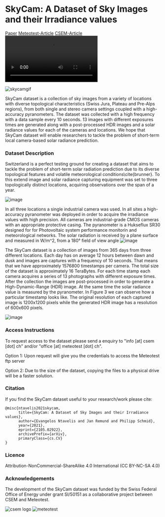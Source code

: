 # SkyCam: A Dataset of Sky Images and their Irradiance values

[Paper](https://arxiv.org/abs/2105.02922) [Meteotest-Article](https://meteotest.ch/en/company/stories/skycam-daten-csem-und-meteotest-stellen-ihre-daten-zur-verfuegung) [CSEM-Article](https://www.csem.ch/page.aspx?pid=161281) ![Video](https://user-images.githubusercontent.com/8151641/114007395-97258400-9861-11eb-9b28-9be0328c1d18.mp4)

![skycamgif](https://user-images.githubusercontent.com/8151641/114010516-7579cc00-9864-11eb-9bf6-5b155b9e7c47.gif)


SkyCam dataset is a collection of sky images from a variety of locations with diverse topological characteristics (Swiss Jura, Plateau and Pre-Alps regions), from both single and stereo camera settings coupled with a high-accuracy pyranometers. The dataset was collected with a high frequency with a data sample every 10 seconds. 13 images with different exposures times are generated along with a post-processed HDR images and a solar radiance values for each of the cameras and locations. We hope that SkyCam dataset will enable researchers to tackle the problem of short-term local camera-based solar radiance prediction. 

### Dataset Description 

Switzerland is a perfect testing ground for creating a dataset that aims to tackle the problem of short-term solar radiation prediction due to its diverse topological features and volatile meteorological conditions\cite{brunner}. To this extend image and solar radiance capturing equipment was set to three topologically distinct locations, acquiring observations over the span of a year.

![image](https://user-images.githubusercontent.com/8151641/116864666-8241d380-ac08-11eb-81a9-a4b059127a06.png)

In all three locations a single industrial camera was used. In all sites a high-accuracy pyranometer was deployed in order to acquire the irradiance values with high precision. All cameras are industrial-grade CMOS cameras with an appropriate protective casing. The pyranometer is a Hukseflux SR30 designed for for Photovoltaic system performance monitorin and meteorological networks. The solar radiation is received by a plane surface and measured in W/m^2, from a 180° field of view angle
![image](https://user-images.githubusercontent.com/8151641/114012908-3436eb80-9867-11eb-835e-af1166289e7e.png)

The SkyCam dataset is a collection of images from 365 days from three different locations. Each day has on average 12 hours between dawn and dusk and images are captures with a frequency of 10 seconds. That means that we have approximately 1576800 timestamps per camera. The total size of the dataset is approximately 16 TeraBytes. For each time stamp each camera acquires a series of 13 photographs with different exposure times. After the collection the images are post-processed in order to generate a High-Dynamic-Range (HDR) image. At the same time the solar radiance value is measured by the pyranometer. In Figure 3 we can observe how a particular timestamp looks like. The original resolution of each captured image is 1200x1200 pixels while the generated HDR image has a resolution of 600x600 pixels.

![image](https://user-images.githubusercontent.com/8151641/114012935-4153da80-9867-11eb-9e67-9097eacad5e9.png)

### Access Instructions

To request access to the dataset please send a enquiry to "info [at] csem [dot] ch" and/or "office [at] meteotest [dot] ch".

Option 1: Upon request will give you the credentials to access the Meteotest ftp server

Option 2: Due to the size of the dataset, copying the files to a physical drive will be a faster solution.

### Citation

If you find the SkyCam dataset useful to your research/work please cite:

```
@misc{ntavelis2021skycam,
      title={SkyCam: A Dataset of Sky Images and their Irradiance values}, 
      author={Evangelos Ntavelis and Jan Remund and Philipp Schmid},
      year={2021},
      eprint={2105.02922},
      archivePrefix={arXiv},
      primaryClass={cs.CV}
}
```


### Licence

Attribution-NonCommercial-ShareAlike 4.0 International (CC BY-NC-SA 4.0) 

### Acknowledgements
The  development  of  the  SkyCam dataset  was funded by the  Swiss  Federal  Office of  Energy  under  grant  SI/50151 as a collaborative project between CSEM and Meteotest.

![csem logo](https://user-images.githubusercontent.com/8151641/114016192-e1f7c980-986a-11eb-871c-4e0abaa2a16b.png)
![meteotest](https://user-images.githubusercontent.com/8151641/114016207-e3c18d00-986a-11eb-8b89-d92f87737cd5.png)

